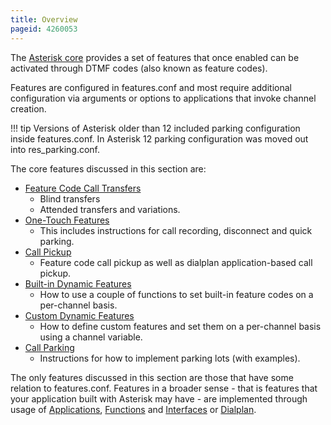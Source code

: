 ```yaml
---
title: Overview
pageid: 4260053
---
```


The [Asterisk core](/Configuration/Core-Configuration) provides a set of features that once enabled can be activated through DTMF codes (also known as feature codes).

Features are configured in features.conf and most require additional configuration via arguments or options to applications that invoke channel creation.




!!! tip 
    Versions of Asterisk older than 12 included parking configuration inside features.conf. In Asterisk 12 parking configuration was moved out into res_parking.conf.

      
[//]: # (end-tip)



The core features discussed in this section are:

* [Feature Code Call Transfers](/Configuration/Features/Feature-Code-Call-Transfers)
	+ Blind transfers
	+ Attended transfers and variations.
* [One-Touch Features](/Configuration/Features/One-Touch-Features)
	+ This includes instructions for call recording, disconnect and quick parking.
* [Call Pickup](/Configuration/Features/Call-Pickup)
	+ Feature code call pickup as well as dialplan application-based call pickup.
* [Built-in Dynamic Features](/Configuration/Features/Built-in-Dynamic-Features)
	+ How to use a couple of functions to set built-in feature codes on a per-channel basis.
* [Custom Dynamic Features](/Configuration/Features/Custom-Dynamic-Features)
	+ How to define custom features and set them on a per-channel basis using a channel variable.
* [Call Parking](/Configuration/Features/Call-Parking)
	+ Instructions for how to implement parking lots (with examples).

The only features discussed in this section are those that have some relation to features.conf. Features in a broader sense - that is features that your application built with Asterisk may have - are implemented through usage of [Applications](/Applications), [Functions](/Functions) and [Interfaces](/Interfaces) or [Dialplan](/Configuration/Dialplan).

 

